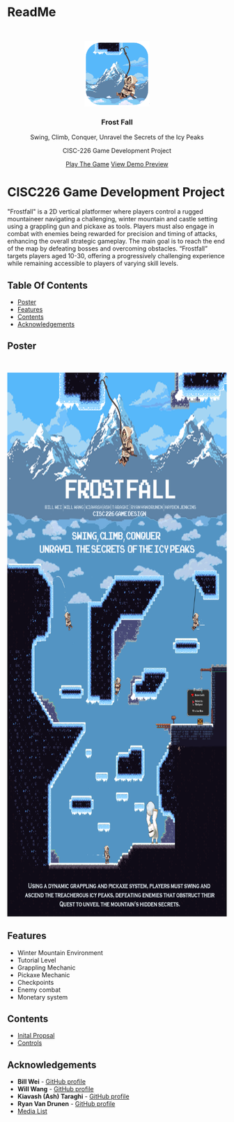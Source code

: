 # ReadMe

<br/>
<p align="center">
  <a>
    <img src="./Documentation/FrostFall-Icon.png" alt="Logo" width="150" height="150">
  </a>

  <h3 align="center">Frost Fall</h3>

  <p align="center">Swing, Climb, Conquer, Unravel the Secrets of the Icy Peaks</p>
  <p align="center"> CISC-226 Game Development Project</p>
  <p align="center">
    <a href="https://hjenkins2004.itch.io/frostfall2d">Play The Game</a>
    <a href="./Documentation/Final-Video-Demo.mp4">View Demo Preview</a>
  </p>
</p>

# CISC226 Game Development Project

"Frostfall" is a 2D vertical platformer where players control a rugged mountaineer navigating a challenging, winter mountain and castle setting using a grappling gun and pickaxe as tools. Players must also engage in combat with enemies being rewarded for precision and timing of attacks, enhancing the overall strategic gameplay. The main goal is to reach the end of the map by defeating bosses and overcoming obstacles. “Frostfall” targets players aged 10-30, offering a progressively challenging experience while remaining accessible to players of varying skill levels.


## Table Of Contents
- [Poster](#poster)
- [Features](#features)
- [Contents](#contents)
- [Acknowledgements](#acknowledgements)

## Poster
<br/>
<p align="center">
  <a>
    <img src="./Documentation/Poster.png" alt="Logo" width="833" height="1250">
  </a>
</p>

## Features
- Winter Mountain Environment
- Tutorial Level
- Grappling Mechanic
- Pickaxe Mechanic
- Checkpoints
- Enemy combat
- Monetary system

## Contents
- [Inital Propsal](./Documentation/Proposal.pdf)
- [Controls](./Documentation/Controls.pdf)

## Acknowledgements
- **Bill Wei** - [GitHub profile](https://github.com/icsbillwei)
- **Will Wang** - [GitHub profile](https://github.com/WillW0426)
- **Kiavash (Ash) Taraghi** - [GitHub profile](https://github.com/Ash-Taraghi)
- **Ryan Van Drunen** - [GitHub profile](https://github.com/ryanvandrunen)
- [Media List](./Documentation/Media-List.pdf)
